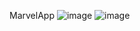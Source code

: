 MarvelApp
![image](https://github.com/KromSanya/AndroidLab2/assets/135069778/55f01272-6ef1-4fa1-ba0c-cddff27a80a3)
![image](https://github.com/KromSanya/AndroidLab2/assets/135069778/f5323ce1-7bb3-41a4-b419-257b707d0274)
